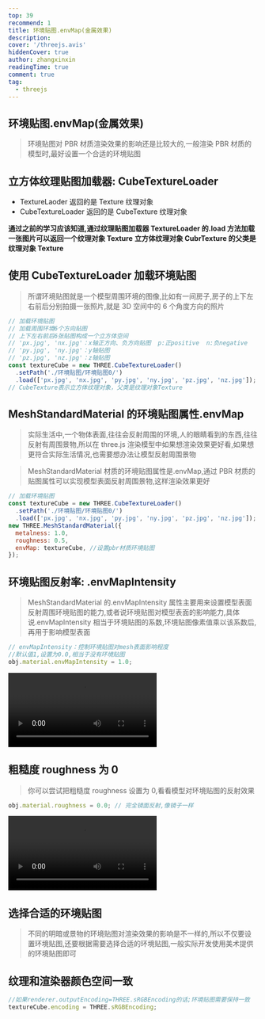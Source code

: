 ```yaml
---
top: 39
recommend: 1
title: 环境贴图.envMap(金属效果)
description:
cover: '/threejs.avis'
hiddenCover: true
author: zhangxinxin
readingTime: true
comment: true
tag:
  - threejs
---
```


## 环境贴图.envMap(金属效果)

> 环境贴图对 PBR 材质渲染效果的影响还是比较大的,一般渲染 PBR 材质的模型时,最好设置一个合适的环境贴图

## 立方体纹理贴图加载器: CubeTextureLoader

- TextureLaoder 返回的是 Texture 纹理对象
- CubeTextureLoader 返回的是 CubeTexture 纹理对象

**通过之前的学习应该知道,通过纹理贴图加载器 TextureLoader 的.load 方法加载一张图片可以返回一个纹理对象 Texture**
**立方体纹理对象 CubrTexture 的父类是纹理对象 Texture**

## 使用 CubeTextureLoader 加载环境贴图

> 所谓环境贴图就是一个模型周围环境的图像,比如有一间房子,房子的上下左右前后分别拍摄一张照片,就是 3D 空间中的 6 个角度方向的照片

```js
// 加载环境贴图
// 加载周围环境6个方向贴图
// 上下左右前后6张贴图构成一个立方体空间
// 'px.jpg', 'nx.jpg'：x轴正方向、负方向贴图  p:正positive  n:负negative
// 'py.jpg', 'ny.jpg'：y轴贴图
// 'pz.jpg', 'nz.jpg'：z轴贴图
const textureCube = new THREE.CubeTextureLoader()
  .setPath('./环境贴图/环境贴图0/')
  .load(['px.jpg', 'nx.jpg', 'py.jpg', 'ny.jpg', 'pz.jpg', 'nz.jpg']);
// CubeTexture表示立方体纹理对象，父类是纹理对象Texture
```

## MeshStandardMaterial 的环境贴图属性.envMap

> 实际生活中,一个物体表面,往往会反射周围的环境,人的眼睛看到的东西,往往反射有周围景物,所以在 three.js 渲染模型中如果想渲染效果更好看,如果想更符合实际生活情况,也需要想办法让模型反射周围景物

> MeshStandardMaterial 材质的环境贴图属性是.envMap,通过 PBR 材质的贴图属性可以实现模型表面反射周围景物,这样渲染效果更好

```js
// 加载环境贴图
const textureCube = new THREE.CubeTextureLoader()
  .setPath('./环境贴图/环境贴图0/')
  .load(['px.jpg', 'nx.jpg', 'py.jpg', 'ny.jpg', 'pz.jpg', 'nz.jpg']);
new THREE.MeshStandardMaterial({
  metalness: 1.0,
  roughness: 0.5,
  envMap: textureCube, //设置pbr材质环境贴图
});
```

## 环境贴图反射率: .envMapIntensity

> MeshStandardMaterial 的.envMapIntensity 属性主要用来设置模型表面反射周围环境贴图的能力,或者说环境贴图对模型表面的影响能力,具体说.envMapIntensity 相当于环境贴图的系数,环境贴图像素值乘以该系数后,再用于影响模型表面

```js
// envMapIntensity：控制环境贴图对mesh表面影响程度
//默认值1,设置为0.0,相当于没有环境贴图
obj.material.envMapIntensity = 1.0;
```

<video src="../../public/threejs/设置环境贴图反射率.mp4" controls></video>

## 粗糙度 roughness 为 0

> 你可以尝试把粗糙度 roughness 设置为 0,看看模型对环境贴图的反射效果

```js
obj.material.roughness = 0.0; // 完全镜面反射,像镜子一样
```

<video src="../../public/threejs/设置环境贴图粗糙度.mp4" controls></video>

## 选择合适的环境贴图

> 不同的明暗或景物的环境贴图对渲染效果的影响是不一样的,所以不仅要设置环境贴图,还要根据需要选择合适的环境贴图,一般实际开发使用美术提供的环境贴图即可

## 纹理和渲染器颜色空间一致

```js
//如果renderer.outputEncoding=THREE.sRGBEncoding的话;环境贴图需要保持一致
textureCube.encoding = THREE.sRGBEncoding;
```
